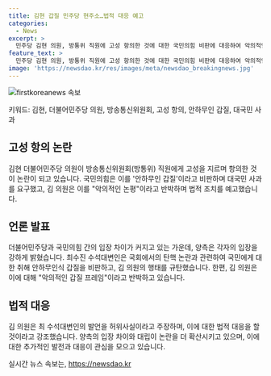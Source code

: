 ```yaml
---
title: 김현 갑질 민주당 현주소…법적 대응 예고
categories:
  - News
excerpt: >
  민주당 김현 의원, 방통위 직원에 고성 항의한 것에 대한 국민의힘 비판에 대응하여 악의적인 논평이라고 반박하며 법적 대응 예고. 최수진 수석대변인은 김 의원을 행패 수준으로 비판하고, 국회의원의 책임과 민주당의 약속을 지켜야 한다고 주장. 김 의원은 허위사실이라고 반박하고 법적 대응을 예고했다.
feature_text: >
  민주당 김현 의원, 방통위 직원에 고성 항의한 것에 대한 국민의힘 비판에 대응하여 악의적인 논평이라고 반박하며 법적 대응 예고. 최수진 수석대변인은 김 의원을 행패 수준으로 비판하고, 국회의원의 책임과 민주당의 약속을 지켜야 한다고 주장. 김 의원은 허위사실이라고 반박하고 법적 대응을 예고했다.
image: 'https://newsdao.kr/res/images/meta/newsdao_breakingnews.jpg'
---
```


<p><img src="https://newsdao.kr/res/images/meta/newsdao_breakingnews.jpg" alt="firstkoreanews 속보" /></p>

<p>키워드: 김현, 더불어민주당 의원, 방송통신위원회, 고성 항의, 안하무인 갑질, 대국민 사과</p>

<h2 data-ke-size="size26">고성 항의 논란</h2>

<p>김현 더불어민주당 의원이 방송통신위원회(방통위) 직원에게 고성을 지르며 항의한 것이 논란이 되고 있습니다. 국민의힘은 이를 '안하무인 갑질'이라고 비판하며 대국민 사과를 요구했고, 김 의원은 이를 "악의적인 논평"이라고 반박하며 법적 조치를 예고했습니다.</p>

<h2 data-ke-size="size26">언론 발표</h2>

<p>더불어민주당과 국민의힘 간의 입장 차이가 커지고 있는 가운데, 양측은 각자의 입장을 강하게 밝혔습니다. 최수진 수석대변인은 국회에서의 탄핵 논란과 관련하여 국민에게 대한 취해 안하무인식 갑질을 비판하고, 김 의원의 행태를 규탄했습니다. 한편, 김 의원은 이에 대해 "악의적인 갑질 프레임"이라고 반박하고 있습니다.</p>

<h2 data-ke-size="size26">법적 대응</h2>

<p>김 의원은 최 수석대변인의 발언을 허위사실이라고 주장하며, 이에 대한 법적 대응을 할 것이라고 강조했습니다. 양측의 입장 차이와 대립이 논란을 더 확산시키고 있으며, 이에 대한 추가적인 발전과 대응이 관심을 모으고 있습니다.</p>
실시간 뉴스 속보는, <a href="https://newsdao.kr" rel="dofollow">https://newsdao.kr</a>


